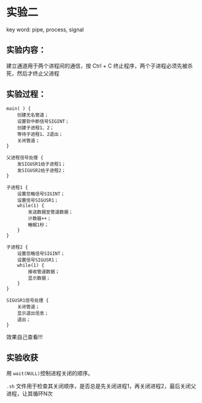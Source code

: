 # 实验二

key word: pipe, process, signal

## 实验内容：

建立通道用于两个进程间的通信，按 Ctrl + C 终止程序，两个子进程必须先被杀死，然后才终止父进程

## 实验过程：

```
main( ) {
	创建无名管道；
	设置软中断信号SIGINT；
	创建子进程1、2；
	等待子进程1、2退出；
	关闭管道；
}

父进程信号处理 {
	发SIGUSR1给子进程1；
	发SIGUSR2给子进程2；
}

子进程1 {
	设置忽略信号SIGINT；
	设置信号SIGUSR1；
	while(1) {
		发送数据至管道数据；
		计数器++；
		睡眠1秒；
	}
}

子进程2 {
	设置忽略信号SIGINT；
	设置信号SIGUSR1；
	while(1) {
		接收管道数据；
		显示数据；
	}
}

SIGUSR1信号处理 {
	关闭管道；
	显示退出信息；
	退出；
}
```

效果自己查看!!!

## 实验收获

用 `wait(NULL)`控制进程关闭的顺序。

`.sh` 文件用于检查其关闭顺序，是否总是先关闭进程1，再关闭进程2，最后关闭父进程，让其循环N次